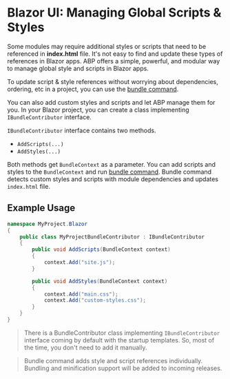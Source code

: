 # Blazor UI: Managing Global Scripts & Styles

Some modules may require additional styles or scripts that need to be referenced in **index.html** file. It's not easy to find and update these types of references in Blazor apps. ABP offers a simple, powerful, and modular way to manage global style and scripts in Blazor apps.

To update script & style references without worrying about dependencies, ordering, etc in a project, you can use the [bundle command](../../CLI.md#bundle).

You can also add custom styles and scripts and let ABP manage them for you. In your Blazor project, you can create a class implementing `IBundleContributor` interface.

`IBundleContributor` interface contains two methods.

* `AddScripts(...)`
* `AddStyles(...)`

Both methods get `BundleContext` as a parameter. You can add scripts and styles to the `BundleContext` and run [bundle command](../../CLI.md#bundle). Bundle command detects custom styles and scripts with module dependencies and updates `index.html` file.

## Example Usage
```csharp
namespace MyProject.Blazor
{
    public class MyProjectBundleContributor : IBundleContributor
    {
        public void AddScripts(BundleContext context)
        {
            context.Add("site.js");
        }

        public void AddStyles(BundleContext context)
        {
            context.Add("main.css");
            context.Add("custom-styles.css");
        }
    }
}
```

> There is a BundleContributor class implementing `IBundleContributor` interface coming by default with the startup templates. So, most of the time, you don't need to add it manually.

> Bundle command adds style and script references individually. Bundling and minification support will be added to incoming releases.
